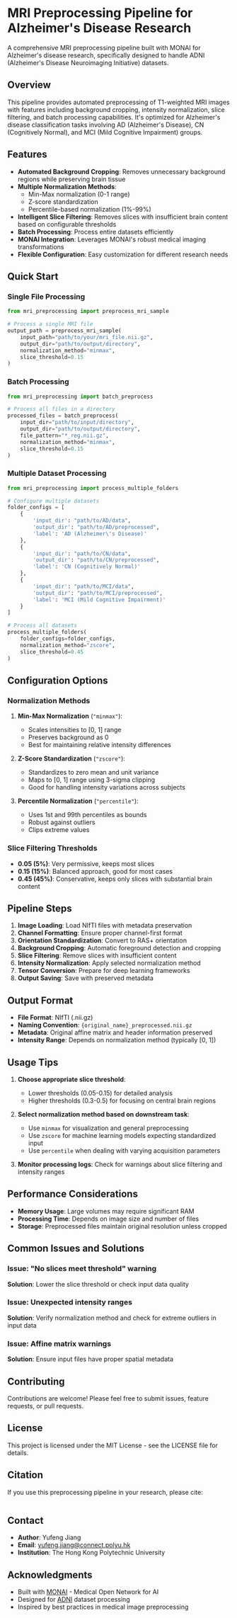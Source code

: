 # MRI Preprocessing Pipeline for Alzheimer's Disease Research

A comprehensive MRI preprocessing pipeline built with MONAI for Alzheimer's disease research, specifically designed to handle ADNI (Alzheimer's Disease Neuroimaging Initiative) datasets.

## Overview

This pipeline provides automated preprocessing of T1-weighted MRI images with features including background cropping, intensity normalization, slice filtering, and batch processing capabilities. It's optimized for Alzheimer's disease classification tasks involving AD (Alzheimer's Disease), CN (Cognitively Normal), and MCI (Mild Cognitive Impairment) groups.

## Features

- **Automated Background Cropping**: Removes unnecessary background regions while preserving brain tissue
- **Multiple Normalization Methods**: 
  - Min-Max normalization (0-1 range)
  - Z-score standardization
  - Percentile-based normalization (1%-99%)
- **Intelligent Slice Filtering**: Removes slices with insufficient brain content based on configurable thresholds
- **Batch Processing**: Process entire datasets efficiently
- **MONAI Integration**: Leverages MONAI's robust medical imaging transformations
- **Flexible Configuration**: Easy customization for different research needs

## Quick Start

### Single File Processing

```python
from mri_preprocessing import preprocess_mri_sample

# Process a single MRI file
output_path = preprocess_mri_sample(
    input_path="path/to/your/mri_file.nii.gz",
    output_dir="path/to/output/directory",
    normalization_method="minmax",
    slice_threshold=0.15
)
```

### Batch Processing

```python
from mri_preprocessing import batch_preprocess

# Process all files in a directory
processed_files = batch_preprocess(
    input_dir="path/to/input/directory",
    output_dir="path/to/output/directory",
    file_pattern="*_reg.nii.gz",
    normalization_method="minmax",
    slice_threshold=0.15
)
```

### Multiple Dataset Processing

```python
from mri_preprocessing import process_multiple_folders

# Configure multiple datasets
folder_configs = [
    {
        'input_dir': "path/to/AD/data",
        'output_dir': "path/to/AD/preprocessed",
        'label': 'AD (Alzheimer\'s Disease)'
    },
    {
        'input_dir': "path/to/CN/data",
        'output_dir': "path/to/CN/preprocessed",
        'label': 'CN (Cognitively Normal)'
    },
    {
        'input_dir': "path/to/MCI/data",
        'output_dir': "path/to/MCI/preprocessed",
        'label': 'MCI (Mild Cognitive Impairment)'
    }
]

# Process all datasets
process_multiple_folders(
    folder_configs=folder_configs,
    normalization_method="zscore",
    slice_threshold=0.45
)
```

## Configuration Options

### Normalization Methods

1. **Min-Max Normalization** (`"minmax"`):
   - Scales intensities to [0, 1] range
   - Preserves background as 0
   - Best for maintaining relative intensity differences

2. **Z-Score Standardization** (`"zscore"`):
   - Standardizes to zero mean and unit variance
   - Maps to [0, 1] range using 3-sigma clipping
   - Good for handling intensity variations across subjects

3. **Percentile Normalization** (`"percentile"`):
   - Uses 1st and 99th percentiles as bounds
   - Robust against outliers
   - Clips extreme values

### Slice Filtering Thresholds

- **0.05 (5%)**: Very permissive, keeps most slices
- **0.15 (15%)**: Balanced approach, good for most cases
- **0.45 (45%)**: Conservative, keeps only slices with substantial brain content

## Pipeline Steps

1. **Image Loading**: Load NIfTI files with metadata preservation
2. **Channel Formatting**: Ensure proper channel-first format
3. **Orientation Standardization**: Convert to RAS+ orientation
4. **Background Cropping**: Automatic foreground detection and cropping
5. **Slice Filtering**: Remove slices with insufficient content
6. **Intensity Normalization**: Apply selected normalization method
7. **Tensor Conversion**: Prepare for deep learning frameworks
8. **Output Saving**: Save with preserved metadata

## Output Format

- **File Format**: NIfTI (.nii.gz)
- **Naming Convention**: `{original_name}_preprocessed.nii.gz`
- **Metadata**: Original affine matrix and header information preserved
- **Intensity Range**: Depends on normalization method (typically [0, 1])

## Usage Tips

1. **Choose appropriate slice threshold**: 
   - Lower thresholds (0.05-0.15) for detailed analysis
   - Higher thresholds (0.3-0.5) for focusing on central brain regions

2. **Select normalization method based on downstream task**:
   - Use `minmax` for visualization and general preprocessing
   - Use `zscore` for machine learning models expecting standardized input
   - Use `percentile` when dealing with varying acquisition parameters

3. **Monitor processing logs**: Check for warnings about slice filtering and intensity ranges

## Performance Considerations

- **Memory Usage**: Large volumes may require significant RAM
- **Processing Time**: Depends on image size and number of files
- **Storage**: Preprocessed files maintain original resolution unless cropped

## Common Issues and Solutions

### Issue: "No slices meet threshold" warning
**Solution**: Lower the slice threshold or check input data quality

### Issue: Unexpected intensity ranges
**Solution**: Verify normalization method and check for extreme outliers in input data

### Issue: Affine matrix warnings
**Solution**: Ensure input files have proper spatial metadata

## Contributing

Contributions are welcome! Please feel free to submit issues, feature requests, or pull requests.

## License

This project is licensed under the MIT License - see the LICENSE file for details.

## Citation

If you use this preprocessing pipeline in your research, please cite:

```bibtex

```

## Contact

- **Author**: Yufeng Jiang
- **Email**: yufeng.jiang@connect.polyu.hk
- **Institution**: The Hong Kong Polytechnic University

## Acknowledgments

- Built with [MONAI](https://monai.io/) - Medical Open Network for AI
- Designed for [ADNI](http://adni.loni.usc.edu/) dataset processing
- Inspired by best practices in medical image preprocessing